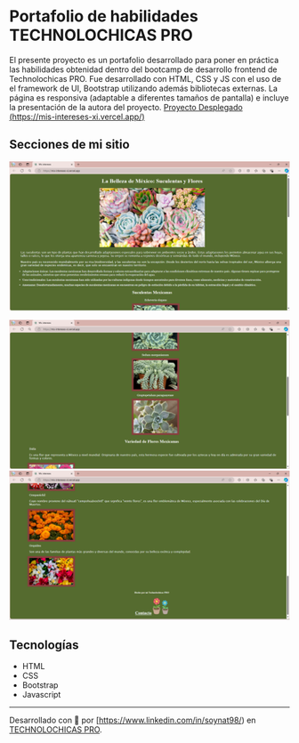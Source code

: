 # Portafolio de habilidades TECHNOLOCHICAS PRO
El presente proyecto es un portafolio desarrollado para poner en práctica las habilidades obtenidad dentro del bootcamp de desarrollo frontend de Technolochicas PRO.
Fue desarrollado con HTML, CSS y JS con el uso de el framework de UI, Bootstrap utilizando además bibliotecas externas.
La página es responsiva (adaptable a diferentes tamaños de pantalla) e incluye la presentación de la autora del proyecto.
[Proyecto Desplegado (https://mis-intereses-xi.vercel.app/)](https://mis-intereses-xi.vercel.app/)
## Secciones de mi sitio

![La Belleza de México: Suculentas y Flores](assets/Readme/In1.png)

![La Belleza de México: Suculentas y Flores](assets/Readme/In2.png)
![La Belleza de México: Suculentas y Flores](assets/Readme/In3.png)


## Tecnologías
* HTML
* CSS
* Bootstrap
* Javascript
---
Desarrollado con 💜 por [https://www.linkedin.com/in/soynat98/) en [TECHNOLOCHICAS PRO](https://tecnolochicas.mx/).


